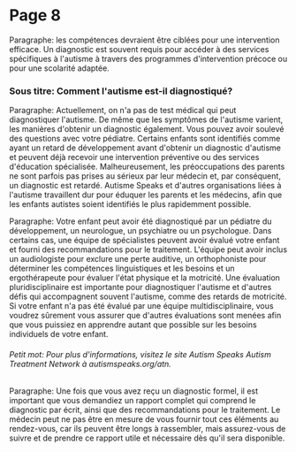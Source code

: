 # Page 8
Paragraphe: les compétences devraient être ciblées pour une intervention efficace. Un diagnostic est souvent requis pour accéder à des services spécifiques à l'autisme à travers des programmes d'intervention précoce ou pour une scolarité adaptée.
### Sous titre: Comment l'autisme est-il diagnostiqué?
Paragraphe: Actuellement, on n'a pas de test médical qui peut diagnostiquer l'autisme. De même que les symptômes de l'autisme varient, les manières d'obtenir un diagnostic également. Vous pouvez avoir soulevé des questions avec votre pédiatre. Certains enfants sont identifiés comme ayant un retard de développement avant d'obtenir un diagnostic d'autisme et peuvent déjà recevoir une intervention préventive ou des services d'éducation spécialisée. Malheureusement, les préoccupations des parents ne sont parfois pas prises au sérieux par leur médecin et, par conséquent, un diagnostic est retardé. Autisme Speaks et d'autres organisations liées à l'autisme travaillent dur pour éduquer les parents et les médecins, afin que les enfants autistes soient identifiés le plus rapidemment possible.

Paragraphe: Votre enfant peut avoir été diagnostiqué par un pédiatre du développement, un neurologue, un psychiatre ou un psychologue.
Dans certains cas, une équipe de spécialistes peuvent avoir évalué votre enfant et fourni des recommandations pour le traitement.
L'équipe peut avoir inclus un audiologiste pour exclure une perte auditive, un orthophoniste pour déterminer les compétences linguistiques et les besoins et un ergothérapeute pour évaluer l'état physique et la motricité. Une évaluation pluridisciplinaire est importante pour diagnostiquer l'autisme et d'autres défis qui accompagnent souvent l'autisme, comme des retards de motricité. Si votre enfant n'a pas été évalué par une équipe multidisciplinaire, vous voudrez sûrement vous assurer que d'autres évaluations sont menées afin que vous puissiez en apprendre autant que possible sur les besoins individuels de votre enfant. 
###### Petit mot: Pour plus d'informations, visitez le site Autism Speaks Autism Treatment Network à autismspeaks.org/atn.
Paragraphe: Une fois que vous avez reçu un diagnostic formel, il est important que vous demandiez un rapport complet qui comprend le diagnostic par écrit, ainsi que des recommandations pour le traitement. Le médecin peut ne pas être en mesure de vous fournir tout ces éléments au rendez-vous, car ils peuvent être longs à rassembler, mais assurez-vous de suivre et de prendre ce rapport utile et nécessaire dès qu'il sera disponible.
